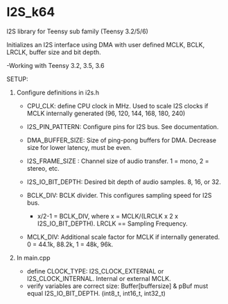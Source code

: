 # I2S_k64

I2S library for Teensy sub family (Teensy 3.2/5/6)

Initializes an I2S interface using DMA with user defined MCLK, BCLK, LRCLK, buffer size and bit depth.

-Working with Teensy 3.2, 3.5, 3.6

SETUP:
1) Configure definitions in i2s.h
    - CPU_CLK: define CPU clock in MHz. Used to scale I2S clocks if MCLK internally generated (96, 120, 144, 168, 180, 240)
    - I2S_PIN_PATTERN: Configure pins for I2S bus. See documentation.
    - DMA_BUFFER_SIZE: Size of ping-pong buffers for DMA. Decrease size for lower latency, must be even.
    - I2S_FRAME_SIZE : Channel size of audio transfer. 1 = mono, 2 = stereo, etc.
    - I2S_IO_BIT_DEPTH: Desired bit depth of audio samples. 8, 16, or 32.
    - BCLK_DIV: BCLK divider. This configures sampling speed for I2S bus.
  
        - x/2-1 = BCLK_DIV, where x = MCLK/(LRCLK x 2 x I2S_IO_BIT_DEPTH). LRCLK == Sampling Frequency.
    - MCLK_DIV: Additional scale factor for MCLK if internally generated. 0 = 44.1k, 88.2k, 1 = 48k, 96k.

2) In main.cpp
    - define CLOCK_TYPE: I2S_CLOCK_EXTERNAL or I2S_CLOCK_INTERNAL. Internal or external MCLK.
    - verify variables are correct size: Buffer[buffersize] & pBuf must equal I2S_IO_BIT_DEPTH. (int8_t, int16_t, int32_t)
